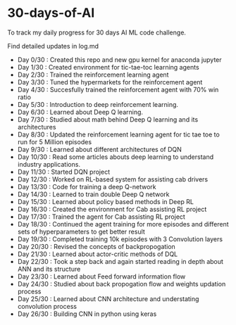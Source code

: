 # 30-days-of-AI
 To track my daily progress for 30 days AI ML code challenge. 

Find detailed updates in log.md 

- Day 0/30 : Created this repo and new gpu kernel for anaconda jupyter
- Day 1/30 : Created environment for tic-tae-toc learning agents 
- Day 2/30 : Trained the reinforcement learning agent
- Day 3/30 : Tuned the hypermarkets for the reinforcement agent
- Day 4/30 : Succesfully trained the reinforcement agent with 70% win ratio 
- Day 5/30 : Introduction to deep reinforcement learning. 
- Day 6/30 : Learned about Deep Q learning.
- Day 7/30 : Studied about math behind Deep Q learning and its architectures 
- Day 8/30 : Updated the reinforcement learning agent for tic tae toe to run for 5 Million episodes
- Day 9/30 : Learned about different architectures of DQN 
- Day 10/30 : Read some articles abouts deep learning to understand industry applications.
- Day 11/30 : Started DQN project
- Day 12/30 : Worked on RL-based system for assisting cab drivers
- Day 13/30 : Code for training a deep Q-network
- Day 14/30 : Learned to train double Deep Q network  
- Day 15/30 : Learned about policy based methods in Deep RL 
- Day 16/30 : Created the environment for Cab assisting RL project  
- Day 17/30 : Trained the agent for Cab assisting RL project
- Day 18/30 : Continued the agent training for more episodes and different sets of hyperparameters to get better result
- Day 19/30 : Completed training 10k episodes with 3 Convolution layers 
- Day 20/30 : Revised the concepts of backpropogation 
- Day 21/30 : Learned about actor-critic methods of DQL
- Day 22/30 : Took a step back and again started reading in depth about ANN and its structure 
- Day 23/30 : Learned about Feed forward information flow 
- Day 24/30 : Studied about back propogation flow and weights updation process 
- Day 25/30 : Learned about CNN architecture and understating convolution process
- Day 26/30 : Building CNN in python using keras 